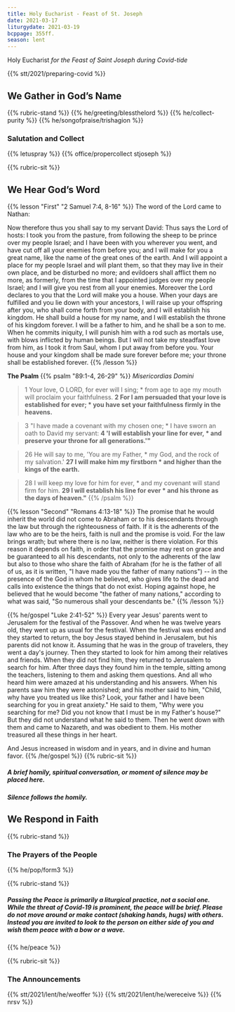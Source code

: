 ```yaml
---
title: Holy Eucharist - Feast of St. Joseph
date: 2021-03-17
liturgydate: 2021-03-19
bcppage: 355ff.
season: lent
---
```

Holy Eucharist
_for the Feast of Saint Joseph
during Covid-tide_

{{% stt/2021/preparing-covid %}}

## We Gather in God’s Name
{{% rubric-stand %}}
{{% he/greeting/blessthelord %}}
{{% he/collect-purity %}}
{{% he/songofpraise/trishagion %}}
### Salutation and Collect
{{% letuspray %}}
{{% office/propercollect stjoseph %}}

{{% rubric-sit %}}
## We Hear God’s Word
{{% lesson "First" "2 Samuel 7:4, 8-16" %}}
The word of the Lord came to Nathan:

Now therefore thus you shall say to my servant David: Thus says the Lord of hosts: I took you from the pasture, from following the sheep to be prince over my people Israel; and I have been with you wherever you went, and have cut off all your enemies from before you; and I will make for you a great name, like the name of the great ones of the earth. And I will appoint a place for my people Israel and will plant them, so that they may live in their own place, and be disturbed no more; and evildoers shall afflict them no more, as formerly, from the time that I appointed judges over my people Israel; and I will give you rest from all your enemies. Moreover the Lord declares to you that the Lord will make you a house. When your days are fulfilled and you lie down with your ancestors, I will raise up your offspring after you, who shall come forth from your body, and I will establish his kingdom. He shall build a house for my name, and I will establish the throne of his kingdom forever. I will be a father to him, and he shall be a son to me. When he commits iniquity, I will punish him with a rod such as mortals use, with blows inflicted by human beings. But I will not take my steadfast love from him, as I took it from Saul, whom I put away from before you. Your house and your kingdom shall be made sure forever before me; your throne shall be established forever.
{{% /lesson %}}

**The Psalm**
{{% psalm "89:1-4, 26-29" %}}
_Misericordias Domini_

> 1	Your love, O LORD, for ever will I sing; \*
from age to age my mouth will proclaim your faithfulness.
> **2	For I am persuaded that your love is established for ever; \*
you have set your faithfulness firmly in the heavens.**

> 3	"I have made a covenant with my chosen one; \*
I have sworn an oath to David my servant:
> **4	'I will establish your line for ever, \*
and preserve your throne for all generations.'"**

> 26	He will say to me, 'You are my Father, \*
my God, and the rock of my salvation.'
> **27	I will make him my firstborn \*
and higher than the kings of the earth.**

> 28	I will keep my love for him for ever, \*
and my covenant will stand firm for him.
> **29	I will establish his line for ever \*
and his throne as the days of heaven."**
{{% /psalm %}}

{{% lesson "Second" "Romans 4:13-18" %}}
The promise that he would inherit the world did not come to Abraham or to his descendants through the law but through the righteousness of faith. If it is the adherents of the law who are to be the heirs, faith is null and the promise is void. For the law brings wrath; but where there is no law, neither is there violation.
For this reason it depends on faith, in order that the promise may rest on grace and be guaranteed to all his descendants, not only to the adherents of the law but also to those who share the faith of Abraham (for he is the father of all of us, as it is written, "I have made you the father of many nations") -- in the presence of the God in whom he believed, who gives life to the dead and calls into existence the things that do not exist. Hoping against hope, he believed that he would become "the father of many nations," according to what was said, "So numerous shall your descendants be."
{{% /lesson %}}

{{% he/gospel "Luke 2:41-52" %}}
Every year Jesus' parents went to Jerusalem for the festival of the Passover. And when he was twelve years old, they went up as usual for the festival. When the festival was ended and they started to return, the boy Jesus stayed behind in Jerusalem, but his parents did not know it. Assuming that he was in the group of travelers, they went a day's journey. Then they started to look for him among their relatives and friends. When they did not find him, they returned to Jerusalem to search for him. After three days they found him in the temple, sitting among the teachers, listening to them and asking them questions. And all who heard him were amazed at his understanding and his answers. When his parents saw him they were astonished; and his mother said to him, "Child, why have you treated us like this? Look, your father and I have been searching for you in great anxiety." He said to them, "Why were you searching for me? Did you not know that I must be in my Father's house?" But they did not understand what he said to them. Then he went down with them and came to Nazareth, and was obedient to them. His mother treasured all these things in her heart.

And Jesus increased in wisdom and in years, and in divine and human favor.
{{% /he/gospel %}}
{{% rubric-sit %}}
##### A brief homily, spiritual conversation, or moment of silence may be placed here.
##### Silence follows the homily.

## We Respond in Faith

{{% rubric-stand %}}

### The Prayers of the People
{{% he/pop/form3 %}}

{{% rubric-stand %}}

##### Passing the Peace is primarily a liturgical practice, not a social one. While the threat of Covid-19 is prominent, the peace will be brief. Please do not move around or make contact (shaking hands, hugs) with others. Instead you are invited to look to the person on either side of you and wish them peace with a bow or a wave.
{{% he/peace %}}

{{% rubric-sit %}}

### The Announcements
{{% stt/2021/lent/he/weoffer %}}
{{% stt/2021/lent/he/wereceive %}}
{{% nrsv %}}
